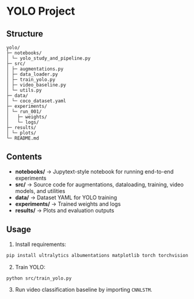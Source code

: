 # YOLO Project

## Structure
```
yolo/
├─ notebooks/
│ └─ yolo_study_and_pipeline.py
├─ src/
│ ├─ augmentations.py
│ ├─ data_loader.py
│ ├─ train_yolo.py
│ ├─ video_baseline.py
│ └─ utils.py
├─ data/
│ └─ coco_dataset.yaml
├─ experiments/
│ └─ run_001/
│   ├─ weights/
│   └─ logs/
├─ results/
│ └─ plots/
└─ README.md
```

## Contents
- **notebooks/** → Jupytext-style notebook for running end-to-end experiments
- **src/** → Source code for augmentations, dataloading, training, video models, and utilities
- **data/** → Dataset YAML for YOLO training
- **experiments/** → Trained weights and logs
- **results/** → Plots and evaluation outputs

## Usage
1. Install requirements:
```bash
pip install ultralytics albumentations matplotlib torch torchvision
```
2. Train YOLO:
```bash
python src/train_yolo.py
```
3. Run video classification baseline by importing `CNNLSTM`.

